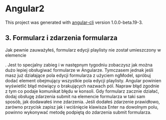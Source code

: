 # Angular2

This project was generated with [angular-cli](https://github.com/angular/angular-cli) version 1.0.0-beta.19-3.

## 3. Formularz i zdarzenia formularza

Jak pewnie zauważyłeś, formularz edycji playlisty nie został umieszczony w elemencie
<form>. Jest to specjalny zabieg i w następnym tygodniu zobaczysz jak można dużo lepiej
obsługiwać formularze w Angularze. Tymczasem jednak jeśli masz już działające pola
edycji formularza z użyciem ngModel, spróbuj dodać element <form> obejmujący
wszystkie pola edycji playlisty. Angular powinien wyświetlić błąd mówiący o brakujących
nazwach pól. Napraw błąd zgodnie z tym co podaje komunikat błędu w konsoli. Gdy
formularz zacznie działać, dodaj obsługę zdarzenia submit na elemencie formularza w taki
sam sposób, jak dodawałeś inne zdarzenia. Jeśli dodałeś zdarzenie prawidłowo, zarówno
przycisk zapisz jak i wciśnięcie klawisza Enter na dowolnym polu, powinno wykonywać
metodę podpiętą do zdarzenia submit formularza.